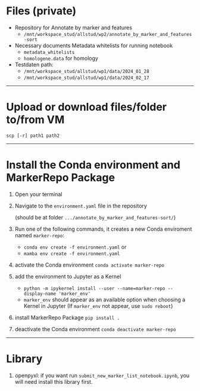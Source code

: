 # Files (private)
- Repository for Annotate by marker and features
  - `/mnt/workspace_stud/allstud/wp2/annotate_by_marker_and_features-sort`
- Necessary documents Metadata whitelists for running notebook
  - `metadata_whitelists`
  - `homologene.data` for homology
- Testdaten path: 
  - `/mnt/workspace_stud/allstud/wp1/data/2024_01_28`
  - `/mnt/workspace_stud/allstud/wp1/data/2024_02_17`

---
# Upload or download files/folder to/from VM

```scp [-r] path1 path2```

---
# Install the Conda environment and MarkerRepo Package
1. Open your terminal
2. Navigate to the  `environment.yaml` file in the repository

    (should be at folder `.../annotate_by_marker_and_features-sort/`)
3. Run one of the following commands, it creates a new Conda enviroment named `marker-repo`:
   - `conda env create -f environment.yaml` or 
   - `mamba env create -f environment.yaml` 
4. activate the Conda environment `conda activate marker-repo`
5. add the environment to Jupyter as a Kernel
   - `python -m ipykernel install --user --name=marker-repo --display-name 'marker_env'`
   - `marker_env` should appear as an available option when choosing a Kernel in Jupyter (If `marker_env` not appear, use `sudo reboot`)
6. install MarkerRepo Package `pip install .`
7. deactivate the Conda environment `conda deactivate marker-repo`

---
# Library
1. openpyxl: if you want run `submit_new_marker_list_notebook.ipynb`, you will need install this library first.